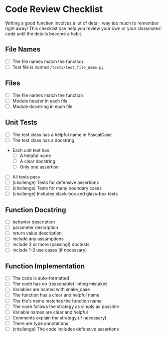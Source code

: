 # Code Review Checklist

Writing a good function involves a lot of detail, way too much to remember right
away! This checklist can help you review your own or your classmates' code until
the details become a habit.

## File Names

- [ ] The file names match the function
- [ ] Test file is named `/tests/test_file_name.py`

## Files

- [ ] The file names match the function
- [ ] Module header in each file
- [ ] Module docstring in each file

## Unit Tests

- [ ] The test class has a helpful name in PascalCase
- [ ] The test class has a docstring
- Each unit test has
  - [ ] A helpful name
  - [ ] A clear docstring
  - [ ] Only one assertion
- [ ] All tests pass
- [ ] (challenge) Tests for defensive assertions
- [ ] (challenge) Tests for many boundary cases
- [ ] (challenge) Includes black-box and glass-box tests

## Function Docstring

- [ ] behavior description
- [ ] parameter description
- [ ] return value description
- [ ] include any assumptions
- [ ] include 3 or more (passing!) doctests
- [ ] include 1-2 use cases (if necessary)

## Function Implementation

- [ ] The code is auto-formatted
- [ ] The code has no (reasonable) linting mistakes
- [ ] Variables are named with snake_case
- [ ] The function has a clear and helpful name
- [ ] The file's name matches the function name
- [ ] The code follows the strategy as simply as possible
- [ ] Variable names are clear and helpful
- [ ] Comments explain the strategy (if necessary)
- [ ] There are type annotations
- [ ] (challenge) The code includes defensive assertions
